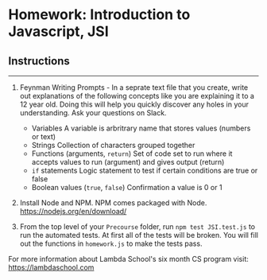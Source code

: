 # Homework: Introduction to Javascript, JSI

## Instructions
---
1. Feynman Writing Prompts - In a seprate text file that you create, write out explanations of the following concepts like you are explaining it to a 12 year old.  Doing this will help you quickly discover any holes in your understanding.  Ask your questions on Slack.
		
	* Variables
	A variable is arbritrary name that stores values (numbers or text)
	* Strings
	Collection of characters grouped together
	* Functions (arguments, `return`)
	Set of code set to run where it accepts values to run (argument) and gives output (return)
	* `if` statements
	Logic statement to test if certain conditions are true or false
	* Boolean values (`true`, `false`)
	Confirmation a value is 0 or 1

2. Install Node and NPM.  NPM comes packaged with Node. https://nodejs.org/en/download/

3. From the top level of your `Precourse` folder, run `npm test JSI.test.js` to run the automated tests.  At first all of the tests will be broken.  You will fill out the functions in `homework.js` to make the tests pass.


For more information about Lambda School's six month CS program visit: https://lambdaschool.com
